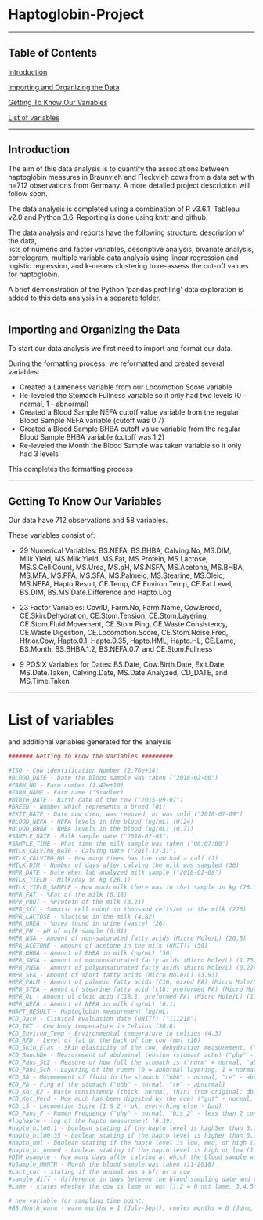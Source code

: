# Haptoglobin-Project
----------
## Table of Contents  
[Introduction](#introduction)  

[Importing and Organizing the Data](#importing-and-organizing-the-data)

[Getting To Know Our Variables](#getting-to-know-our-variables)

[List of variables](#list-of-variables)

--------
## Introduction

The aim of this data analysis is to quantify the associations between haptoglobin measures in Braunvieh and Fleckvieh cows from a data set with n=712 observations from Germany. A more detailed project description will follow soon.

The data analysis is completed using a combination of R v3.6.1, Tableau v2.0 and Python 3.6. 
Reporting is done using knitr and github.

The data analysis and reports have the following structure:
description of the data,  
lists of numeric and factor variables, 
descriptive analysis, 
bivariate analysis, 
correlogram,
multiple variable data analysis using linear regression and logistic regression, and 
k-means clustering to re-assess the cut-off values for haptoglobin.

A brief demonstration of the Python 'pandas profiling' data exploration is added to this data analysis in a separate folder.


--------
## Importing and Organizing the Data

To start our data analysis we first need to import and format our data. 


During the formatting process, we reformatted and created several variables:
- Created a Lameness variable from our Locomotion Score variable
- Re-leveled the Stomach Fullness variable so it only had two levels (0 - normal, 1 - abnormal)
- Created a Blood Sample NEFA cutoff value variable from the regular Blood Sample NEFA variable (cutoff was 0.7)
- Created a Blood Sample BHBA cutoff value variable from the regular Blood Sample BHBA variable (cutoff was 1.2)
- Re-leveled the Month the Blood Sample was taken variable so it only had 3 levels


This completes the formatting process

-------
## Getting To Know Our Variables

Our data have 712 observations and 58 variables. 

These variables consist of:
- 29 Numerical Variables: 
      BS.NEFA, BS.BHBA, Calving.No, MS.DIM, Milk.Yield, MS.Milk.Yield, MS.Fat, MS.Protein, MS.Lactose, MS.S.Cell.Count, MS.Urea, MS.pH, MS.NSFA, MS.Acetone, MS.BHBA, MS.MFA, MS.PFA, MS.SFA, MS.Palmeic, MS.Stearine, MS.Oleic, MS.NEFA, Hapto.Result, CE.Temp, CE.Environ.Temp, CE.Fat.Level, BS.DIM, BS.MS.Date.Difference and Hapto.Log
      
- 23 Factor Variables: 
      CowID, Farm.No, Farm.Name, Cow.Breed, CE.Skin.Dehydration, CE.Stom.Tension, CE.Stom.Layering, CE.Stom.Fluid.Movement, CE.Stom.Ping, CE.Waste.Consistency, CE.Waste.Digestion, CE.Locomotion.Score, CE.Stom.Noise.Freq, Hfr.or.Cow, Hapto.0.1, Hapto.0.35, Hapto.HML, Hapto.HL, CE.Lame, BS.Month, BS.BHBA.1.2, BS.NEFA.0.7, and CE.Stom.Fullness
      
- 9 POSIX Variables for Dates: 
      BS.Date, Cow.Birth.Date, Exit.Date, MS.Date.Taken, Calving.Date, MS.Date.Analyzed, CD_DATE, and MS.Time.Taken   
      
-------
# List of variables
and additional variables generated for the analysis
```r
####### Getting to know the Variables #########

#ISO - Cow identification Number (2.76e+14)
#BLOOD_DATE - Date the blood sample was taken ("2018-02-06")
#FARM_NO - Farm number (1.42e+10)
#FARM_NAME - Farm name ("Stadler)
#BIRTH_DATE - Birth date of the cow ("2015-09-07")
#BREED - Number which represents a breed (01)
#EXIT_DATE - Date cow died, was removed, or was sold ("2018-07-09")
#BLOOD_NEFA - NEFA levels in the blood (ng/mL) (0.24)
#BLOOD_BHBA - BHBA levels in the blood (ng/mL) (0.71)
#SAMPLE_DATE - Milk sample date ("2018-02-05")
#SAMPLE_TIME - What time the milk sample was taken ("08:07:00")
#MILK_CALVING_DATE - Calving date ("2017-12-31")
#MILK_CALVING_NO - How many times has the cow had a calf (1)
#MILK_DIM - Number of days after calving the milk was sampled (36)
#MPR_DATE - Date when lab analyzed milk sample ("2018-02-08")
#MILK_YIELD - Milk/day in kg (26.1)
#MILK_YIELD_SAMPLE - How much milk there was in that sample in kg (26.1)
#MPR_FAT - %Fat of the milk (6.18)
#MPR_PROT - %Protein of the milk (3.21)
#MPR_SCC - Somatic cell count in thousand cells/mL in the milk (226)
#MPR_LACTOSE - %lactose in the milk (4.82)
#MPR_UREA - %urea found in urine (waste) (26)
#MPR_PH - pH of milk sample (6.61)
#MPR_NSA - Amount of non-saturated fatty acids (Micro Mole/L) (20.5)
#MPR_ACETONE - Amount of acetone in the milk (UNIT?) (50)
#MPR_BHBA - Amount of BHBA in milk (ng/mL) (50)
#MPR_SNSA - Amount of monounsaturated fatty acids (Micro Mole/L) (1.752)
#MPR_PNSA - Amount of polyunsaturated fatty acids (Micro Mole/L) (0.224)
#MPR_SFA - Amount of short fatty acids (Micro Mole/L) (3.93)
#MPR_PALM - Amount of palmeic fatty acids (C16, mixed FA) (Micro Mole/L) (1.57)    
#MPR_STEA - Amout of stearine fatty acid (c18, preformed FA) (Micro Mole/L) (0.75) 
#MPR_OL - Amount ol oleic acid (C18.1, preformed FA) (Micro Mole/L) (1.67)         
#MPR_NEFA - Amount of NEFA in milk (ng/mL) (6.1)
#HAPT_RESULT - Haptoglobin measurement (ng/mL) 
#CD_Date - Clinical evaluation date (UNIT?) ("111218")
#CD_IKT - Cow body temperature in Celsius (38.8)
#CD_Environ_Temp - Environmental temperature in celsius (4.3)
#CD_RFD - Level of fat on the back of the cow (mm) (16)                                      
#CD_Skin_Elas - Skin elasticity of the cow, dehydration measurement, ("phy" - normal, "red" - reduced)               
#CD_BauchDe - Measurement of abdominal tension (stomach ache) ("phy" - normal, "erh" - increased)
#CD_Pans_Sc2 - Measure of how full the stomach is ("norm" = normal, "abnorm" = abnormal) from original: 1,2,3=norm, 4,5=abnormal
#CD_Pans_Sch - Layering of the rumen (0 = abnormal layering, 1 = normal layering)
#CD_SA - Movemement of fluid in the stomach ("obb" - normal, "re" - abnormal)
#CD_PA - Ping of the stomach ("obb" - normal, "re" - abnormal)
#CD_Kot_K2 - Waste consistency (thick, normal, thin) from original: db, dick = thick, sup,was=thin, mb=normal
#CD_Kot_Verd - How much has been digested by the cow? ("gut" - normal, "maess" - less than good, "schl" - bad)
#CD_LS - Locomotion Score (1 & 2 - ok, everything else - bad)
#CD_Pans_F - Rumen Frequency ("phy" - normal, "bis_2" - less than 2 contractions/minute bad, "groe_3" - too many contractions bad >3)
#loghapto - log of the hapto measurement (6.39)
#hapto_hilo0.1 - boolean stating if the hapto level is high3er than 0.1 (1 - cow is >0.1, 0 - cow is <0.1)
#hapto_hilo0.35 - boolean stating if the hapto level is higher than 0.35 (1 - cow is >0.35, 0 - cow is <0.35)
#hapto_hml - boolean stating if the hapto level is low, med, or high (2 = clinical >1.6, 1 = subclinical 0.4<x<1.599, 0 = low healthy <0.4)
#hapto_hl_nomed - boolean stating if the hapto level is high or low (1 = low healthy, 3 = clinical)
#DIM_bsample - how many days after calving at which the blood sample was taken
#bSample_MONTH - Month the blood sample was taken (11-2018)
#Lact_cat - stating if the animal was a hfr or a cow
#sample_diff - difference in days between the blood sampling date and the milk sampling date
#Lame - states whether the cow is lame or not (1,2 = 0 not lame, 3,4,5 = 1 lame)

# new variable for sampling time point:
#BS.Month_warm - warm months = 1 (July-Sept), cooler months = 0 (June, Oct-Dec)


```

